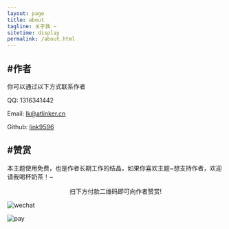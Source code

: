 ```yaml
---
layout: page
title: about
tagline: 关于我 ~
sitetime: display
permalink: /about.html
---
```


## #作者

你可以通过以下方式联系作者

QQ: 1316341442

Email: <a href="mailto:lk@atlinker.cn">lk@atlinker.cn</a>

Github: [link9596](https://github.com/link9596)

## #赞赏

本主题使用免费，也是作者长期工作的结晶，如果你喜欢主题\~想支持作者，欢迎请我喝杯奶茶！~

<center>扫下方付款二维码即可向作者赞赏!</center>

![wechat](https://atlinker.cn/pay/wechat.png)

![pay](https://atlinker.cn/pay/apay.png)
